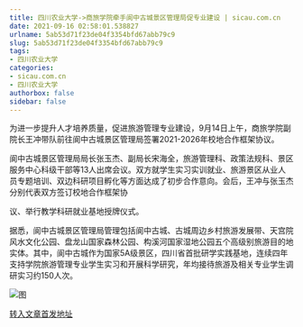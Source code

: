 ```yaml
---
title: 四川农业大学->商旅学院牵手阆中古城景区管理局促专业建设 | sicau.com.cn
date: 2021-09-16 02:58:01.538827
urlname: 5ab53d71f23de04f3354bfd67abb79c9
slug: 5ab53d71f23de04f3354bfd67abb79c9
tags: 
- 四川农业大学
categories:
- sicau.com.cn
- 四川农业大学
authorbox: false
sidebar: false
---
```

为进一步提升人才培养质量，促进旅游管理专业建设，9月14日上午，商旅学院副院长王冲带队前往阆中古城景区管理局签署2021-2026年校地合作框架协议。

阆中古城景区管理局局长张玉杰、副局长宋海全，旅游管理科、政策法规科、景区服务中心科级干部等13人出席会议。双方就学生实习实训就业、旅游景区从业人员专题培训、双边科研项目孵化等方面达成了初步合作意向。会后，王冲与张玉杰分别代表双方签订校地合作框架协
<!--more-->
议、举行教学科研就业基地授牌仪式。

据悉，阆中古城景区管理局管理包括阆中古城、古城周边乡村旅游发展带、天宫院风水文化公园、盘龙山国家森林公园、构溪河国家湿地公园五个高级别旅游目的地实体。其中，阆中古城作为国家5A级景区，四川省首批研学实践基地，连续四年支持学院旅游管理专业学生实习和开展科学研究，年均接待旅游及相关专业学生调研实习约150人次。

![图](https://news.sicau.edu.cn/__local/D/C2/52/BD0A319A0CAD5E5333A5FA37C29_B8026FCA_FDFD.jpg)

[转入文章首发地址](https://news.sicau.edu.cn/info/1078/64411.htm)